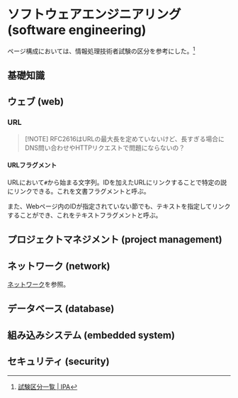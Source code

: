 # ソフトウェアエンジニアリング (software engineering)

ページ構成においては、情報処理技術者試験の区分を参考にした。[^ipa_shiken]
[^ipa_shiken]: [試験区分一覧 | IPA](https://www.ipa.go.jp/shiken/kubun/list.html)

## 基礎知識

## ウェブ (web)

### URL

> [!NOTE] RFC2616はURLの最大長を定めていないけど、長すぎる場合にDNS問い合わせやHTTPリクエストで問題にならないの？

#### URLフラグメント

URLにおいて`#`から始まる文字列。IDを加えたURLにリンクすることで特定の説にリンクできる。これを文書フラグメントと呼ぶ。

また、Webページ内のIDが指定されていない節でも、テキストを指定してリンクすることができ、これをテキストフラグメントと呼ぶ。

<!-- https://zenn.dev/amane/articles/9bde38881f8fbb -->

## プロジェクトマネジメント (project management)

## ネットワーク (network)

[ネットワーク](../computer-science/network/README.md)を参照。

## データベース (database)

## 組み込みシステム (embedded system)

## セキュリティ (security)
